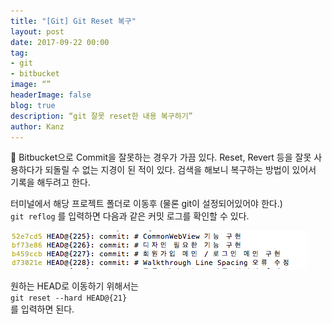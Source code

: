 ```yaml
---
title: "[Git] Git Reset 복구"
layout: post
date: 2017-09-22 00:00
tag: 
- git
- bitbucket
image: “”
headerImage: false
blog: true
description: “git 잘못 reset한 내용 복구하기”
author: Kanz
---
```


Bitbucket으로 Commit을 잘못하는 경우가 가끔 있다.
Reset, Revert 등을 잘못 사용하다가 되돌릴 수 없는 지경이 된 적이 있다.
검색을 해보니 복구하는 방법이 있어서 기록을 해두려고 한다.

터미널에서 해당 프로젝트 폴더로 이동후 (물론 git이 설정되어있어야 한다.)    
<code>git reflog</code>  를 입력하면 
다음과 같은 커밋 로그를 확인할 수 있다.

![git_reflog](../assets/images/postImages/gitreflog.png)

원하는 HEAD로 이동하기 위해서는     
<code>git reset --hard HEAD@{21}</code>    
를 입력하면 된다.

